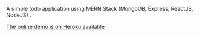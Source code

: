 A simple todo application using MERN Stack (MongoDB, Express, ReactJS, NodeJS) .

[The online demo is on Heroku available](https://todoj.herokuapp.com)
